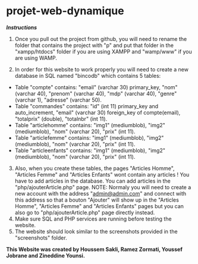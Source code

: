 # projet-web-dynamique
***Instructions***
1) Once you pull out the project from github, you will need to rename the folder that contains the project with "p" and put that folder in the "xampp/htdocs" folder if you are using XAMPP and "wamp/www" if you are using WAMP.

2) In order for this website to work properly you will need to create a new database in SQL named "bincodb" which contains 5 tables:
- Table "compte" contains: "email" (varchar 30) primary_key, "nom" (varchar 40), "prenom" (varchar 40), "mdp" (varchar 40), "genre" (varchar 1), "adresse" (varchar 50).
- Table "commandes" contains: "id" (int 11) primary_key and auto_increment, "email" (varchar 30) foreign_key of compte(email), "totalprix" (double), "totalnbr" (int 11).
- Table "articlehomme" contains: "img1" (mediumblob), "img2" (mediumblob), "nom" (varchar 20), "prix" (int 11).
- Table "articlefemme" contains: "img1" (mediumblob), "img2" (mediumblob), "nom" (varchar 20), "prix" (int 11).
- Table "articleenfants" contains: "img1" (mediumblob), "img2" (mediumblob), "nom" (varchar 20), "prix" (int 11).

3) Also, when you create these tables, the pages "Articles Homme", "Articles Femme" and "Articles Enfants" wont contain any articles ! You have to add articles in the database.
You can add articles in the "php/ajouterArticle.php" page.
NOTE: Normaly you will need to create a new account with the address "admin@admin.com" and connect with this address so that a bouton "Ajouter" will show up in the "Articles Homme", "Articles Femme" and "Articles Enfants" pages but you can also go to "php/ajouterArticle.php" page directly instead.
4) Make sure SQL and PHP services are running before testing the website.
5) The website should look similar to the screenshots provided in the "screenshots" folder.

**This Website was created by Houssem Sakli, Ramez Zormati, Youssef Jobrane and Zineddine Younsi.**
